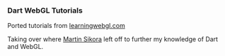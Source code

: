 ### Dart WebGL Tutorials

Ported tutorials from [learningwebgl.com](http://www.learningwebgl.com)

Taking over where [Martin Sikora](https://github.com/martinsik) left off to further my knowledge of Dart and WebGL.